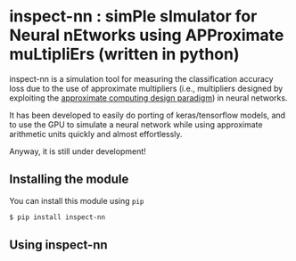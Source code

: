 # inspect-nn : simPle sImulator for Neural nEtworks using APProximate muLtipliErs (written in python)

inspect-nn is a simulation tool for measuring the classification accuracy loss due to the use of approximate multipliers (i.e., multipliers designed by exploiting the [approximate computing design paradigm](https://link.springer.com/book/10.1007/978-3-030-94705-7)) in neural networks. 

It has been developed to easily do porting of keras/tensorflow models, and to use the GPU to simulate a neural network while using approximate arithmetic units quickly and almost effortlessly. 

Anyway, it is still under development!

## Installing the module
You can install this module using ```pip```
```bash
$ pip install inspect-nn
```

## Using inspect-nn



